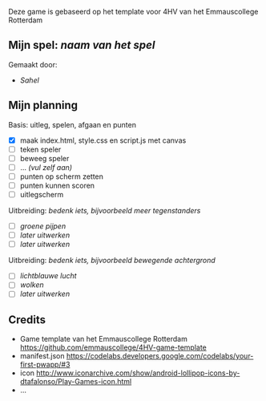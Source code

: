 Deze game is gebaseerd op het template voor 4HV van het Emmauscollege Rotterdam

## Mijn spel: *naam van het spel*
Gemaakt door:
- *Sahel*

## Mijn planning

Basis: uitleg, spelen, afgaan en punten
- [x] maak index.html, style.css en script.js met canvas
- [ ] teken speler
- [ ] beweeg speler
- [ ] ... *(vul zelf aan)*
- [ ] punten op scherm zetten
- [ ] punten kunnen scoren
- [ ] uitlegscherm

Uitbreiding: *bedenk iets, bijvoorbeeld meer tegenstanders*
- [ ] *groene pijpen*
- [ ] *later uitwerken*
- [ ] *later uitwerken*

Uitbreiding: *bedenk iets, bijvoorbeeld bewegende achtergrond*
- [ ] *lichtblauwe lucht*
- [ ] *wolken*
- [ ] *later uitwerken*

## Credits
- Game template van het Emmauscollege Rotterdam https://github.com/emmauscollege/4HV-game-template
- manifest.json https://codelabs.developers.google.com/codelabs/your-first-pwapp/#3
- icon http://www.iconarchive.com/show/android-lollipop-icons-by-dtafalonso/Play-Games-icon.html
- ...
